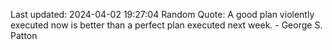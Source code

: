 Last updated: 2024-04-02 19:27:04
Random Quote: A good plan violently executed now is better than a perfect plan executed next week. - George S. Patton